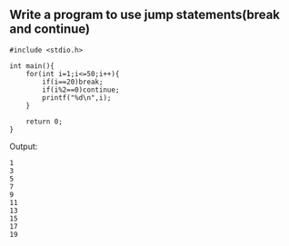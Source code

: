## Write a program to use jump statements(break and continue)
```
#include <stdio.h>

int main(){
    for(int i=1;i<=50;i++){
        if(i==20)break;
        if(i%2==0)continue;
        printf("%d\n",i);
    }

    return 0;
}
```
Output:
```
1
3
5
7
9
11
13
15
17
19

